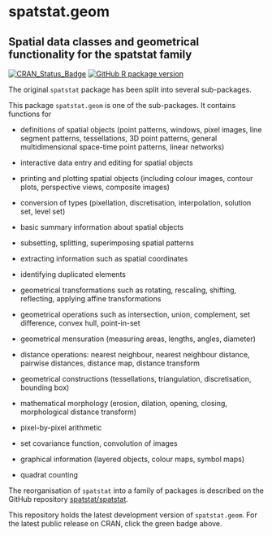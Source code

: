 # spatstat.geom

## Spatial data classes and geometrical functionality for the spatstat family

[![CRAN_Status_Badge](http://www.r-pkg.org/badges/version/spatstat.geom)](http://CRAN.R-project.org/package=spatstat.geom) 
[![GitHub R package version](https://img.shields.io/github/r-package/v/spatstat/spatstat.geom)](https://github.com/spatstat/spatstat.geom)

The original `spatstat` package has been split into
several sub-packages.

This package `spatstat.geom` is one of the sub-packages. It contains functions for

- definitions of spatial objects (point patterns, windows, pixel images, line segment patterns, tessellations, 3D point patterns, general multidimensional space-time point patterns, linear networks)

- interactive data entry and editing for spatial objects

- printing and plotting spatial objects (including colour images, contour plots, perspective views, composite images)

- conversion of types (pixellation, discretisation, interpolation, solution set, level set)

- basic summary information about spatial objects

- subsetting, splitting, superimposing spatial patterns

- extracting information such as spatial coordinates

- identifying duplicated elements

- geometrical transformations such as rotating, rescaling, shifting, reflecting, applying affine transformations

- geometrical operations such as intersection, union, complement, set difference, convex hull, point-in-set

- geometrical mensuration (measuring areas, lengths, angles, diameter)

- distance operations: nearest neighbour, nearest neighbour distance, pairwise distances, distance map, distance transform

- geometrical constructions (tessellations, triangulation, discretisation, bounding box)

- mathematical morphology (erosion, dilation, opening, closing, morphological distance transform)

- pixel-by-pixel arithmetic

- set covariance function, convolution of images

- graphical information (layered objects, colour maps, symbol maps)

- quadrat counting

The reorganisation of `spatstat` into a family of packages is described
on the GitHub repository
[spatstat/spatstat](https://github.com/spatstat/spatstat).

This repository holds the latest development version of `spatstat.geom`.
For the latest public release on CRAN, click the green badge above.
